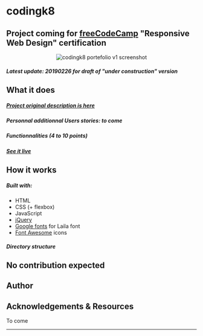 # codingk8

## Project coming for [freeCodeCamp](https://www.freecodecamp.org/) "Responsive Web Design" certification

<p align="center"><img src="assets/images/codingk8_portefolio_v1_screeenshot.png" alt="codingk8 portefolio v1 screenshot")</p>

##### Latest update: 20190226 for draft of "under construction" version

## What it does

##### [Project original description is here](https://learn.freecodecamp.org/responsive-web-design/responsive-web-design-projects/build-a-personal-portfolio-webpage)

##### Personnal additionnal Users stories: to come

##### Functionnalities (4 to 10 points)

##### [See it live](https://codingk8.github.io/)

## How it works

##### Built with:
* HTML
* CSS (+ flexbox)
* JavaScript
* [jQuery](#)
* [Google fonts](https://fonts.google.com/) for Laila font
* [Font Awesome](https://fontawesome.com/) icons

##### Directory structure

## No contribution expected

## Author

## Acknowledgements & Resources

To come

---

